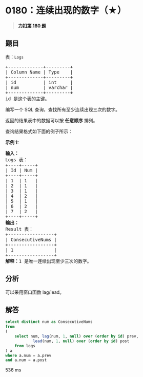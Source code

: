 # 0180：连续出现的数字（★）


> <u>**[力扣第 180 题](https://leetcode.cn/problems/consecutive-numbers/)**</u>

## 题目

<p>表：<code>Logs</code></p>

<pre>
+-------------+---------+
| Column Name | Type    |
+-------------+---------+
| id          | int     |
| num         | varchar |
+-------------+---------+
id 是这个表的主键。</pre>



<p>编写一个 SQL 查询，查找所有至少连续出现三次的数字。</p>

<p>返回的结果表中的数据可以按 <strong>任意顺序</strong> 排列。</p>

<p>查询结果格式如下面的例子所示：</p>



<p><strong>示例 1:</strong></p>

<pre>
<strong>输入：</strong>
Logs 表：
+----+-----+
| Id | Num |
+----+-----+
| 1  | 1   |
| 2  | 1   |
| 3  | 1   |
| 4  | 2   |
| 5  | 1   |
| 6  | 2   |
| 7  | 2   |
+----+-----+
<strong>输出：</strong>
Result 表：
+-----------------+
| ConsecutiveNums |
+-----------------+
| 1               |
+-----------------+
<strong>解释：</strong>1 是唯一连续出现至少三次的数字。</pre>


## 分析

可以采用窗口函数 lag/lead。
 
## 解答

```sql
select distinct num as ConsecutiveNums 
from 
(
    select num, lag(num, 1, null) over (order by id) prev, 
            lead(num, 1, null) over (order by id) post
    from logs
) a
where a.num = a.prev
and a.num = a.post
```
536 ms



